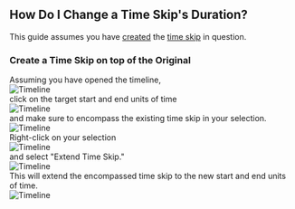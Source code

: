 ## How Do I Change a Time Skip's Duration?

This guide assumes you have [created](/How%20Do%20I/Create/a%20Time%20Skip.md) the [time skip](What%20is/a%20Time%20Skip.md) in question.

### Create a Time Skip on top of the Original
Assuming you have opened the timeline,  
![Timeline](TODO)  
click on the target start and end units of time  
![Timeline](TODO)  
and make sure to encompass the existing time skip in your selection.  
![Timeline](TODO)  
Right-click on your selection  
![Timeline](TODO)  
and select "Extend Time Skip."  
![Timeline](TODO)  
This will extend the encompassed time skip to the new start and end units of time.  
![Timeline](TODO)  
